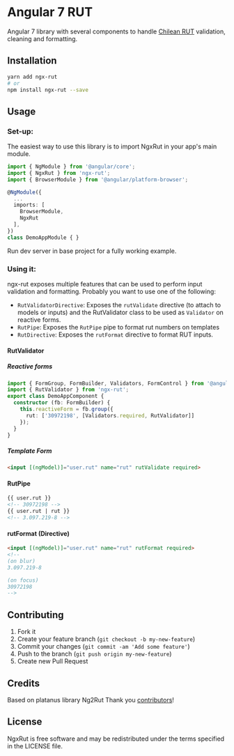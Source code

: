 Angular 7 RUT
=============

Angular 7 library with several components to handle [Chilean RUT](https://en.wikipedia.org/wiki/National_identification_number#Chile) validation, cleaning and formatting.

## Installation

```bash
yarn add ngx-rut
# or
npm install ngx-rut --save
```

## Usage

### Set-up:

The easiest way to use this library is to import NgxRut in your app's main module.

```typescript
import { NgModule } from '@angular/core';
import { NgxRut } from 'ngx-rut';
import { BrowserModule } from '@angular/platform-browser';

@NgModule({
  ...
  imports: [
    BrowserModule,
    NgxRut
  ],
})
class DemoAppModule { }
```

Run dev server in base project for a fully working example.

### Using it:

ngx-rut exposes multiple features that can be used to perform input validation and formatting. Probably you want to use one of the following:

- `RutValidatorDirective`: Exposes the `rutValidate` directive (to attach to models or inputs) and the RutValidator class to be used as `Validator` on reactive forms.
- `RutPipe`: Exposes the `RutPipe` pipe to format rut numbers on templates
- `RutDirective`: Exposes the `rutFormat` directive to format RUT inputs.

#### RutValidator

##### Reactive forms

```typescript
import { FormGroup, FormBuilder, Validators, FormControl } from '@angular/forms';
import { RutValidator } from 'ngx-rut';
export class DemoAppComponent {
  constructor (fb: FormBuilder) {
    this.reactiveForm = fb.group({
      rut: ['30972198', [Validators.required, RutValidator]]
    });
  }
}

```

##### Template Form
```html
<input [(ngModel)]="user.rut" name="rut" rutValidate required>
```

#### RutPipe

```html
{{ user.rut }}
<!-- 30972198 -->
{{ user.rut | rut }}
<!-- 3.097.219-8 -->
```

#### rutFormat (Directive)
```html
<input [(ngModel)]="user.rut" name="rut" rutFormat required>
<!--
(on blur)
3.097.219-8

(on focus)
30972198
-->
```

## Contributing

1. Fork it
2. Create your feature branch (`git checkout -b my-new-feature`)
3. Commit your changes (`git commit -am 'Add some feature'`)
4. Push to the branch (`git push origin my-new-feature`)
5. Create new Pull Request

## Credits

Based on platanus library Ng2Rut
Thank you [contributors](https://github.com/platanus/ng2-rut/graphs/contributors)!

## License

NgxRut is free software and may be redistributed under the terms specified in the LICENSE file.
